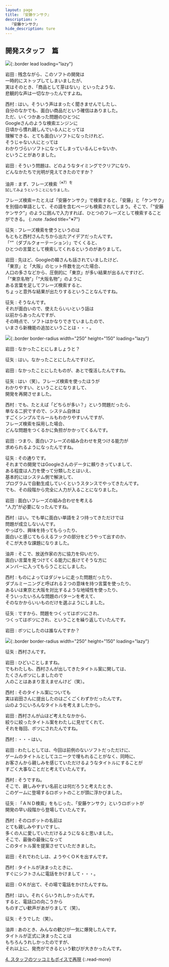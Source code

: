 ```yaml
---
layout: page
title: 『安藤ケンサク』
description: >
  『安藤ケンサク』
hide_description: ture
---
```


## 開発スタッフ　篇

![](/interviews/jp/wii/rk3j/vol2/img/mainvisual3.jpg){:.border lead loading="lazy"}

岩田
: 残念ながら、このソフトの開発は<br>一時的にストップしてしまいましたが、<br>実はそのとき、「商品として芽はない」といったような、<br>悲観的な声は一切なかったんですよね。

西村
: はい。そういう声はまったく聞きませんでしたし、<br>自分のなかでも、面白い商品だという確信はありました。<br>ただ、いくつかあった問題のひとつに<br>Googleさんのような検索エンジンに<br>日頃から慣れ親しんでいる人にとっては<br>理解できる、とても面白いソフトになったけれど、<br>そうじゃない人にとっては<br>わかりづらいソフトになってしまっているんじゃないか、<br>ということがありました。

岩田
: そういう問題は、どのようなタイミングでクリアになり、<br>どんなかたちで光明が見えてきたのですか？

油井
: まず、フレーズ検索<SUP>（※7）を<br>試してみようということになりました。

フレーズ検索＝たとえば「安藤ケンサク」で検索すると、「安藤」と「ケンサク」を別個の単語として、その語を含むページも検索されてしまう。そこで、「“安藤ケンサク”」のように囲んで入力すれば、ひとつのフレーズとして検索することができる。
{:.note .faded title="※7"}

征矢
: フレーズ検索を使うというのは<br>もともと西村さんたちから出たアイデアだったんです。<br>「“”（ダブルクォーテーション）」でくくると、<br>ひとつの言葉として検索してくれるというのがありまして。

岩田
: 先ほど、Googleの韓さんも話されていましたけど、<br>「東京」と「大阪」のヒット件数を比べた場合、<br>人口の多さなどから、圧倒的に「東京」が多い結果が出るんですけど、<br>「“東京名物”」「“大阪名物”」のように<br>ある言葉を足してフレーズ検索すると、<br>ちょっと意外な結果が出たりするということなんですね。

征矢
: そうなんです。<br>それが面白いので、使えたらいいという話は<br>以前からあったんですが、<br>その時点で、ソフトはかなりできていましたので、<br>いまさら新機能の追加ということは・・・。

![](/interviews/jp/wii/rk3j/vol2/img/photo16.jpg){:.border border-radius width="250" height="150" loading="lazy"}

岩田
: なかったことにしましょうと？

征矢
: はい。なかったことにしたんですけど。

岩田
: なかったことにしたものが、あとで復活したんですね。

征矢
: はい（笑）。フレーズ検索を使ったほうが<br>わかりやすい、ということになりまして、<br>開発を再開させました。

西村
: でも、たとえば「どちらが多い？」という問題だったら、<br>単なる二択ですので、システム自体は<br>すごくシンプルでルールもわかりやすいんですが、<br>フレーズ検索を採用した場合、<br>どんな問題をつくるかに負担がかかってくるんです。

岩田
: つまり、面白いフレーズの組み合わせを見つける能力が<br>求められるようになったんですね。

征矢
: その通りです。<br>それまでの開発ではGoogleさんのデータに頼りきっていまして、<br>ある程度は人力を使って分類したとはいえ、<br>基本的にはシステム側で解決して、<br>プログラムで自動生成していくというスタンスでやってきたんです。<br>でも、その段階から完全に人力が入ることになりました。

岩田
: 面白いフレーズの組み合わせを考える<br>“人力”が必要になったんですね。

西村
: はい。でも単に面白い単語を２つ持ってきただけでは<br>問題が成立しないんです。<br>やっぱり、興味を持ってもらったり、<br>面白いと感じてもらえるフックの部分をどうやって出すのか、<br>そこが大きな課題になりました。

油井
: そこで、放送作家の方に協力を仰いだり、<br>面白い言葉を見つけてくる能力に長けてそうな方に<br>メンバーに入ってもらうことにしました。

西村
: ものによってはダジャレに走った問題だったり、<br>ダブルミーニングと呼ばれる２つの意味を持つ言葉を使ったり、<br>あるいは東京と大阪を対比するような地域性を使ったり、<br>そういったいろんな問題のパターンを考えて、<br>そのなかからいいものだけを選ぶようにしました。

征矢
: ですから、問題をつくってはボツにされ、<br>つくってはボツにされ、ということを繰り返していたんです。

岩田
: ボツにしたのは誰なんですか？

![](/interviews/jp/wii/rk3j/vol2/img/photo17.jpg){:.border border-radius width="250" height="150" loading="lazy"}

征矢
: 西村さんです。

岩田
: ひどいことしますね。<br>でもわたしも、西村さんが出してきたタイトル案に関しては、<br>たくさんボツにしましたので<br>人のことはあまり言えませんけど（笑）。

西村
: そのタイトル案についても<br>実は岩田さんに提出したのはごくごくわずかだったんです。<br>山のようにいろんなタイトルを考えましたから。

岩田
: 西村さんが山ほど考えたなかから、<br>絞りに絞ったタイトル案をわたしに見せてくれて、<br>それを毎回、ボツにされたんですね。

西村
: ・・・はい。

岩田
: わたしとしては、今回は前例のないソフトだっただけに、<br>ゲームのタイトルとしてユニークで埋もれることがなく、同時に、<br>お客さんから親しみを感じていただけるようなタイトルにすることが<br>すごく大事なことだと考えていたんです。

西村
: そうですね。<br>そこで、親しみやすい名前とは何だろうと考えたとき、<br>このゲームに登場するロボットのことが頭に浮かびました。

征矢
: 「ＡＮＤ検索」をもじった、「安藤ケンサク」というロボットが<br>開発の早い段階から登場していたんです。

西村
: そのロボットの名前は<br>とても親しみやすいですし、<br>多くの人に愛していただけるようになると思いました。<br>そこで、最後の最後になって<br>このタイトル案を提案させていただきました。

岩田
: それでわたしは、ようやくＯＫを出すんです。

西村
: タイトルが決まったときに、<br>すぐにシフトさんに電話をかけまして・・・。

岩田
: ＯＫが出て、その場で電話をかけたんですね。

西村
: はい。それくらいうれしかったんです。<br>すると、電話口の向こうから<br>ものすごい歓声があがりまして（笑）。

征矢
: そうでした（笑）。

油井
: あのとき、みんなの歓びが一気に爆発したんです。<br>タイトルが正式に決まったことは<br>もちろんうれしかったのですが、<br>それ以上に、発売ができるという歓びが大きかったんです。

[4. スタッフのツッコミもボイスで再現](4.md)
{:.read-more}


